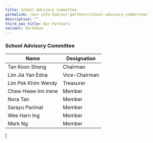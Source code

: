 ```yaml
---
title: School Advisory Committee
permalink: /our-info-hub/our-partners/school-advisory-committee/
description: ""
third_nav_title: Our Partners
variant: markdown
---
```

### School Advisory Committee

| Name | Designation |
| -------- | -------- |
| Tan Koon Sheng     | Chairman     |
| Lim Jia Yan Edna     | Vice-Chairman     |
| Lim Pek Khim Wendy     | Treasurer     |
| Chew Hwee Inn Irene     | Member     |
| Nora Tan     | Member     |
| Sarayu Parimal     | Member    |
| Wee Harn Ing     | Member     |
| Mark Ng     | Member     |
|